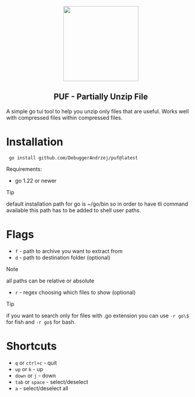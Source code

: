 <div align="center" width="100%">
    <img src="https://github.com/DebuggerAndrzej/puf/assets/118397780/2f492e05-2613-48ed-a5d4-551c60dd93f8" width="200">
</div>
<h2 align="center">PUF - Partially Unzip File</h2>
A simple go tui tool to help you unzip only files that are useful. Works well with compressed files within compressed files.

# Installation
```
 go install github.com/DebuggerAndrzej/puf@latest
```
Requirements:
- go 1.22 or newer

> [!TIP]
> default installation path for go is ~/go/bin so in order to have tli command available this path has to be added to shell user paths.

# Flags

- `f` - path to archive you want to extract from
- `d` - path to destination folder (optional)
> [!NOTE]
> all paths can be relative or absolute
- `r` - regex choosing which files to show (optional)
> [!TIP]
> if you want to search only for files with .go extension you can use `-r go\$` for fish and `-r go$` for bash.

# Shortcuts

- `q` or `ctrl+c` - quit
- `up` or `k` -  up
- `down` or `j` -  down
- `tab` or `space` - select/deselect
- `a` - select/deselect all
